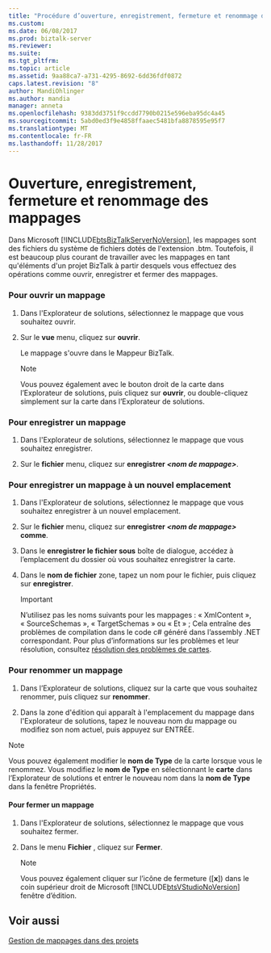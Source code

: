 ```yaml
---
title: "Procédure d’ouverture, enregistrement, fermeture et renommage des mappages | Documents Microsoft"
ms.custom: 
ms.date: 06/08/2017
ms.prod: biztalk-server
ms.reviewer: 
ms.suite: 
ms.tgt_pltfrm: 
ms.topic: article
ms.assetid: 9aa88ca7-a731-4295-8692-6dd36fdf0872
caps.latest.revision: "8"
author: MandiOhlinger
ms.author: mandia
manager: anneta
ms.openlocfilehash: 9383dd3751f9ccdd7790b0215e596eba95dc4a45
ms.sourcegitcommit: 5abd0ed3f9e4858ffaaec5481bfa8878595e95f7
ms.translationtype: MT
ms.contentlocale: fr-FR
ms.lasthandoff: 11/28/2017
---
```

# <a name="how-to-open-save-close-and-rename-maps"></a>Ouverture, enregistrement, fermeture et renommage des mappages
Dans Microsoft [!INCLUDE[btsBizTalkServerNoVersion](../includes/btsbiztalkservernoversion-md.md)], les mappages sont des fichiers du système de fichiers dotés de l'extension .btm. Toutefois, il est beaucoup plus courant de travailler avec les mappages en tant qu'éléments d'un projet BizTalk à partir desquels vous effectuez des opérations comme ouvrir, enregistrer et fermer des mappages.  
  
### <a name="to-open-a-map"></a>Pour ouvrir un mappage  
  
1.  Dans l'Explorateur de solutions, sélectionnez le mappage que vous souhaitez ouvrir.  
  
2.  Sur le **vue** menu, cliquez sur **ouvrir**.  
  
     Le mappage s'ouvre dans le Mappeur BizTalk.  
  
    > [!NOTE]
    >  Vous pouvez également avec le bouton droit de la carte dans l’Explorateur de solutions, puis cliquez sur **ouvrir**, ou double-cliquez simplement sur la carte dans l’Explorateur de solutions.  
  
### <a name="to-save-a-map"></a>Pour enregistrer un mappage  
  
1.  Dans l'Explorateur de solutions, sélectionnez le mappage que vous souhaitez enregistrer.  
  
2.  Sur le **fichier** menu, cliquez sur **enregistrer  *\<nom de mappage\>***.  
  
### <a name="to-save-a-map-to-a-new-location"></a>Pour enregistrer un mappage à un nouvel emplacement  
  
1.  Dans l'Explorateur de solutions, sélectionnez le mappage que vous souhaitez enregistrer à un nouvel emplacement.  
  
2.  Sur le **fichier** menu, cliquez sur **enregistrer  *\<nom de mappage\>*  comme**.  
  
3.  Dans le **enregistrer le fichier sous** boîte de dialogue, accédez à l’emplacement du dossier où vous souhaitez enregistrer la carte.  
  
4.  Dans le **nom de fichier** zone, tapez un nom pour le fichier, puis cliquez sur **enregistrer**.  
  
    > [!IMPORTANT]
    >  N’utilisez pas les noms suivants pour les mappages : « XmlContent », « SourceSchemas », « TargetSchemas » ou « Et » ; Cela entraîne des problèmes de compilation dans le code c# généré dans l’assembly .NET correspondant. Pour plus d’informations sur les problèmes et leur résolution, consultez [résolution des problèmes de cartes](../core/troubleshooting-maps.md).  
  
### <a name="to-rename-a-map"></a>Pour renommer un mappage  
  
1.  Dans l’Explorateur de solutions, cliquez sur la carte que vous souhaitez renommer, puis cliquez sur **renommer**.  
  
2.  Dans la zone d'édition qui apparaît à l'emplacement du mappage dans l'Explorateur de solutions, tapez le nouveau nom du mappage ou modifiez son nom actuel, puis appuyez sur ENTRÉE.  
  
> [!NOTE]
>  Vous pouvez également modifier le **nom de Type** de la carte lorsque vous le renommez. Vous modifiez le **nom de Type** en sélectionnant le **carte** dans l’Explorateur de solutions et entrer le nouveau nom dans la **nom de Type** dans la fenêtre Propriétés.  
  
#### <a name="to-close-a-map"></a>Pour fermer un mappage  
  
1.  Dans l'Explorateur de solutions, sélectionnez le mappage que vous souhaitez fermer.  
  
2.  Dans le menu **Fichier** , cliquez sur **Fermer**.  
  
    > [!NOTE]
    >  Vous pouvez également cliquer sur l’icône de fermeture ([**x**]) dans le coin supérieur droit de Microsoft [!INCLUDE[btsVStudioNoVersion](../includes/btsvstudionoversion-md.md)] fenêtre d’édition.  
  
## <a name="see-also"></a>Voir aussi  
 [Gestion de mappages dans des projets](../core/managing-maps-within-projects.md)